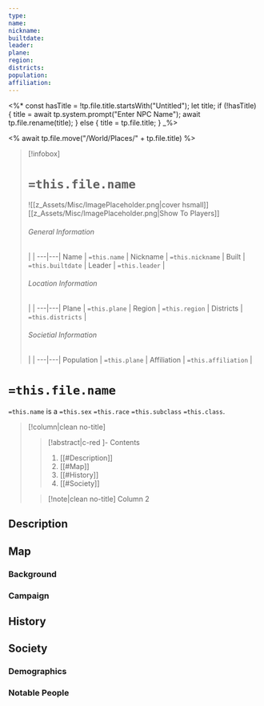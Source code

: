 ```yaml
---
type: 
name: 
nickname:
builtdate:
leader:
plane:
region:
districts:
population:
affiliation:
---
```

<%*
const hasTitle = !tp.file.title.startsWith("Untitled");
let title;
if (!hasTitle) {
    title = await tp.system.prompt("Enter NPC Name");
    await tp.file.rename(title);
} else {
    title = tp.file.title;
}
_%>

<% await tp.file.move("/World/Places/" + tp.file.title) %>

> [!infobox]
> # `=this.file.name`
> ![[z_Assets/Misc/ImagePlaceholder.png|cover hsmall]]
> [[z_Assets/Misc/ImagePlaceholder.png|Show To Players]]
> ###### General Information
>  |  |
> ---|---|
> Name | `=this.name` |
> Nickname | `=this.nickname` |
> Built | `=this.builtdate` |
> Leader | `=this.leader` |
> ###### Location Information
>  |   |
> ---|---|
> Plane | `=this.plane` |
> Region | `=this.region` |
> Districts | `=this.districts` |
> ###### Societial Information
>  |   |
> ---|---|
> Population | `=this.plane` |
> Affiliation | `=this.affiliation` |

# `=this.file.name`
`=this.name` is a `=this.sex` `=this.race` `=this.subclass` `=this.class`. 
> [!column|clean no-title] 
>> [!abstract|c-red ]- Contents
>> 1. [[#Description]]
>> 2. [[#Map]]
>> 3. [[#History]]
>> 4. [[#Society]]
>
>> [!note|clean no-title] Column 2 



## Description
## Map
### Background
### Campaign
## History
## Society
### Demographics
### Notable People



